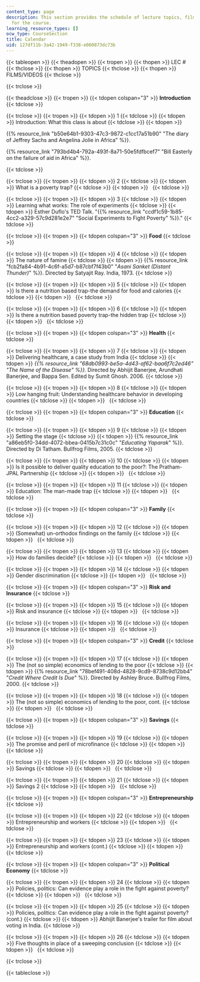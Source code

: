 ```yaml
---
content_type: page
description: This section provides the schedule of lecture topics, films, and videos
  for the course.
learning_resource_types: []
ocw_type: CourseSection
title: Calendar
uid: 127df11b-3a42-1949-f338-e060873dc73b
---
```


{{< tableopen >}}
{{< theadopen >}}
{{< tropen >}}
{{< thopen >}}
LEC #
{{< thclose >}}
{{< thopen >}}
TOPICS
{{< thclose >}}
{{< thopen >}}
FILMS/VIDEOS
{{< thclose >}}

{{< trclose >}}

{{< theadclose >}}
{{< tropen >}}
{{< tdopen colspan="3" >}}
**Introduction**
{{< tdclose >}}

{{< trclose >}}
{{< tropen >}}
{{< tdopen >}}
1
{{< tdclose >}}
{{< tdopen >}}
Introduction: What this class is about
{{< tdclose >}}
{{< tdopen >}}


{{% resource_link "b50e64b1-9303-47c3-9872-c1cc17a51b90" "The diary of Jeffrey Sachs and Angelina Jolie in Africa" %}}.

{{% resource_link "793bd4b4-792a-493f-8a71-50e5fdfbcef7" "Bill Easterly on the failure of aid in Africa" %}}.


{{< tdclose >}}

{{< trclose >}}
{{< tropen >}}
{{< tdopen >}}
2
{{< tdclose >}}
{{< tdopen >}}
What is a poverty trap?
{{< tdclose >}}
{{< tdopen >}}
 
{{< tdclose >}}

{{< trclose >}}
{{< tropen >}}
{{< tdopen >}}
3
{{< tdclose >}}
{{< tdopen >}}
Learning what works: The role of experiments
{{< tdclose >}}
{{< tdopen >}}
Esther Duflo's TED Talk. "{{% resource_link "ccdf1c59-1b85-4cc2-a329-57c9d281e2e7" "Social Experiments to Fight Poverty" %}}."
{{< tdclose >}}

{{< trclose >}}
{{< tropen >}}
{{< tdopen colspan="3" >}}
**Food**
{{< tdclose >}}

{{< trclose >}}
{{< tropen >}}
{{< tdopen >}}
4
{{< tdclose >}}
{{< tdopen >}}
The nature of famine
{{< tdclose >}}
{{< tdopen >}}
{{% resource_link "fcb2fa84-4b91-4c6f-a5d7-b87cbf7f43b0" "_Asani Sanket (Distant Thunder)_" %}}. Directed by Satyajit Ray. India, 1973.
{{< tdclose >}}

{{< trclose >}}
{{< tropen >}}
{{< tdopen >}}
5
{{< tdclose >}}
{{< tdopen >}}
Is there a nutrition based trap-the demand for food and calories
{{< tdclose >}}
{{< tdopen >}}
 
{{< tdclose >}}

{{< trclose >}}
{{< tropen >}}
{{< tdopen >}}
6
{{< tdclose >}}
{{< tdopen >}}
Is there a nutrition based poverty trap-the hidden trap
{{< tdclose >}}
{{< tdopen >}}
 
{{< tdclose >}}

{{< trclose >}}
{{< tropen >}}
{{< tdopen colspan="3" >}}
**Health**
{{< tdclose >}}

{{< trclose >}}
{{< tropen >}}
{{< tdopen >}}
7
{{< tdclose >}}
{{< tdopen >}}
Delivering healthcare, a case study from India
{{< tdclose >}}
{{< tdopen >}}
_{{% resource_link "68db0993-be5a-4d43-af62-baa6f7c2ed46" "The Name of the Disease" %}}._ Directed by Abhijit Banerjee, Arundhati Banerjee, and Bappa Sen. Edited by Sumit Ghosh. 2006.
{{< tdclose >}}

{{< trclose >}}
{{< tropen >}}
{{< tdopen >}}
8
{{< tdclose >}}
{{< tdopen >}}
Low hanging fruit: Understanding healthcare behavior in developing countries
{{< tdclose >}}
{{< tdopen >}}
 
{{< tdclose >}}

{{< trclose >}}
{{< tropen >}}
{{< tdopen colspan="3" >}}
**Education**
{{< tdclose >}}

{{< trclose >}}
{{< tropen >}}
{{< tdopen >}}
9
{{< tdclose >}}
{{< tdopen >}}
Setting the stage
{{< tdclose >}}
{{< tdopen >}}
{{% resource_link "a86eb5f0-34dd-4072-bbea-0415b7c31c0c" "_Educating Yaparak_" %}}. Directed by Di Tatham. Bullfrog Films, 2005.
{{< tdclose >}}

{{< trclose >}}
{{< tropen >}}
{{< tdopen >}}
10
{{< tdclose >}}
{{< tdopen >}}
Is it possible to deliver quality education to the poor?: The Pratham-JPAL Partnership
{{< tdclose >}}
{{< tdopen >}}
 
{{< tdclose >}}

{{< trclose >}}
{{< tropen >}}
{{< tdopen >}}
11
{{< tdclose >}}
{{< tdopen >}}
Education: The man-made trap
{{< tdclose >}}
{{< tdopen >}}
 
{{< tdclose >}}

{{< trclose >}}
{{< tropen >}}
{{< tdopen colspan="3" >}}
**Family**
{{< tdclose >}}

{{< trclose >}}
{{< tropen >}}
{{< tdopen >}}
12
{{< tdclose >}}
{{< tdopen >}}
(Somewhat) un-orthodox findings on the family
{{< tdclose >}}
{{< tdopen >}}
 
{{< tdclose >}}

{{< trclose >}}
{{< tropen >}}
{{< tdopen >}}
13
{{< tdclose >}}
{{< tdopen >}}
How do families decide?
{{< tdclose >}}
{{< tdopen >}}
 
{{< tdclose >}}

{{< trclose >}}
{{< tropen >}}
{{< tdopen >}}
14
{{< tdclose >}}
{{< tdopen >}}
Gender discrimination
{{< tdclose >}}
{{< tdopen >}}
 
{{< tdclose >}}

{{< trclose >}}
{{< tropen >}}
{{< tdopen colspan="3" >}}
**Risk and Insurance**
{{< tdclose >}}

{{< trclose >}}
{{< tropen >}}
{{< tdopen >}}
15
{{< tdclose >}}
{{< tdopen >}}
Risk and insurance
{{< tdclose >}}
{{< tdopen >}}
 
{{< tdclose >}}

{{< trclose >}}
{{< tropen >}}
{{< tdopen >}}
16
{{< tdclose >}}
{{< tdopen >}}
Insurance
{{< tdclose >}}
{{< tdopen >}}
 
{{< tdclose >}}

{{< trclose >}}
{{< tropen >}}
{{< tdopen colspan="3" >}}
**Credit**
{{< tdclose >}}

{{< trclose >}}
{{< tropen >}}
{{< tdopen >}}
17
{{< tdclose >}}
{{< tdopen >}}
The (not so simple) economics of lending to the poor
{{< tdclose >}}
{{< tdopen >}}
{{% resource_link "78bef491-408d-4828-9cd9-8738c9d12bb4" "_Credit Where Credit Is Due_" %}}. Directed by Ashley Bruce. Bullfrog Films, 2000.
{{< tdclose >}}

{{< trclose >}}
{{< tropen >}}
{{< tdopen >}}
18
{{< tdclose >}}
{{< tdopen >}}
The (not so simple) economics of lending to the poor, cont.
{{< tdclose >}}
{{< tdopen >}}
 
{{< tdclose >}}

{{< trclose >}}
{{< tropen >}}
{{< tdopen colspan="3" >}}
**Savings**
{{< tdclose >}}

{{< trclose >}}
{{< tropen >}}
{{< tdopen >}}
19
{{< tdclose >}}
{{< tdopen >}}
The promise and peril of microfinance
{{< tdclose >}}
{{< tdopen >}}
 
{{< tdclose >}}

{{< trclose >}}
{{< tropen >}}
{{< tdopen >}}
20
{{< tdclose >}}
{{< tdopen >}}
Savings
{{< tdclose >}}
{{< tdopen >}}
 
{{< tdclose >}}

{{< trclose >}}
{{< tropen >}}
{{< tdopen >}}
21
{{< tdclose >}}
{{< tdopen >}}
Savings 2
{{< tdclose >}}
{{< tdopen >}}
 
{{< tdclose >}}

{{< trclose >}}
{{< tropen >}}
{{< tdopen colspan="3" >}}
**Entrepreneurship**
{{< tdclose >}}

{{< trclose >}}
{{< tropen >}}
{{< tdopen >}}
22
{{< tdclose >}}
{{< tdopen >}}
Entrepreneurship and workers
{{< tdclose >}}
{{< tdopen >}}
 
{{< tdclose >}}

{{< trclose >}}
{{< tropen >}}
{{< tdopen >}}
23
{{< tdclose >}}
{{< tdopen >}}
Entrepreneurship and workers (cont.)
{{< tdclose >}}
{{< tdopen >}}
 
{{< tdclose >}}

{{< trclose >}}
{{< tropen >}}
{{< tdopen colspan="3" >}}
**Political Economy**
{{< tdclose >}}

{{< trclose >}}
{{< tropen >}}
{{< tdopen >}}
24
{{< tdclose >}}
{{< tdopen >}}
Policies, politics: Can evidence play a role in the fight against poverty?
{{< tdclose >}}
{{< tdopen >}}
 
{{< tdclose >}}

{{< trclose >}}
{{< tropen >}}
{{< tdopen >}}
25
{{< tdclose >}}
{{< tdopen >}}
Policies, politics: Can evidence play a role in the fight against poverty? (cont.)
{{< tdclose >}}
{{< tdopen >}}
Abhijit Banerjee's trailer for film about voting in India.
{{< tdclose >}}

{{< trclose >}}
{{< tropen >}}
{{< tdopen >}}
26
{{< tdclose >}}
{{< tdopen >}}
Five thoughts in place of a sweeping conclusion
{{< tdclose >}}
{{< tdopen >}}
 
{{< tdclose >}}

{{< trclose >}}

{{< tableclose >}}